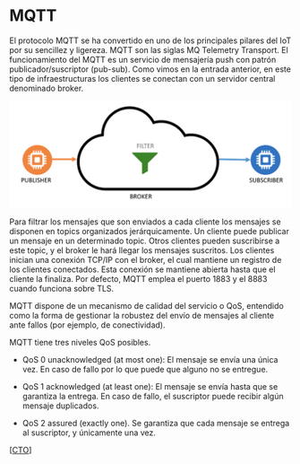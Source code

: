 # MQTT

El protocolo MQTT se ha convertido en uno de los principales pilares del IoT por su sencillez y ligereza. MQTT son las siglas MQ Telemetry Transport. El funcionamiento del MQTT es un servicio de mensajería push con patrón publicador/suscriptor (pub-sub). Como vimos en la entrada anterior, en este tipo de infraestructuras los clientes se conectan con un servidor central denominado broker.

![MQTT](MQTT.png)

Para filtrar los mensajes que son enviados a cada cliente los mensajes se disponen en topics organizados jerárquicamente. Un cliente puede publicar un mensaje en un determinado topic. Otros clientes pueden suscribirse a este topic, y el broker le hará llegar los mensajes suscritos. Los clientes inician una conexión TCP/IP con el broker, el cual mantiene un registro de los clientes conectados. Esta conexión se mantiene abierta hasta que el cliente la finaliza. Por defecto, MQTT emplea el puerto 1883 y el 8883 cuando funciona sobre TLS.

MQTT dispone de un mecanismo de calidad del servicio o QoS, entendido como la forma de gestionar la robustez del envío de mensajes al cliente ante fallos (por ejemplo, de conectividad).

MQTT tiene tres niveles QoS posibles.

* QoS 0 unacknowledged (at most one): El mensaje se envía una única vez. En caso de fallo por lo que puede que alguno no se entregue.

* QoS 1 acknowledged (at least one): El mensaje se envía hasta que se garantiza la entrega. En caso de fallo, el suscriptor puede recibir algún mensaje duplicados.

* QoS 2 assured (exactly one). Se garantiza que cada mensaje se entrega al suscriptor, y únicamente una vez.

[[CTO]]

[//begin]: # "Autogenerated link references for markdown compatibility"
[ioled]: ioled "iOLED"
[CTO]: CTO "CTO"
[//end]: # "Autogenerated link references"